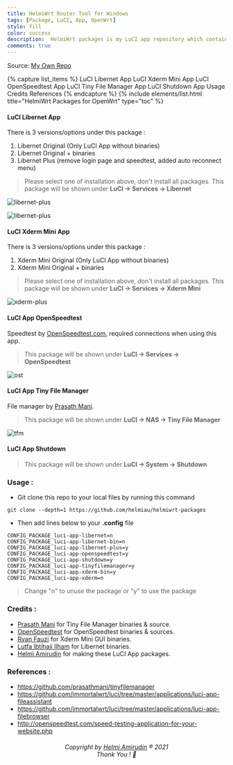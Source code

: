 ```yaml
---
title: HelmiWrt Router Tool for Windows
tags: [Package, LuCI, App, OpenWrt]
style: fill
color: success
description:  HelmiWrt packages is my LuCI app repository which contains additional LuCI packages for OpenWrt.
comments: true
---
```

Source: [My Own Repo](https://github.com/helmiau/helmiwrt-packages)


{% capture list_items %}
LuCI Libernet App
LuCI Xderm Mini App
LuCI OpenSpeedtest App
LuCI Tiny File Manager App
LuCI Shutdown App
Usage
Credits
References
{% endcapture %}
{% include elements/list.html title="HelmiWrt Packages for OpenWrt" type="toc" %}


#### LuCI Libernet App
There is 3 versions/options under this package :
1. Libernet Original (Only LuCI App without binaries)
2. Libernet Original + binaries
3. Libernet Plus (remove login page and speedtest, added auto reconnect menu)

> Please select one of installation above, don't install all packages. This package will be shown under **LuCI -> Services -> Libernet**

![libernet-plus](https://raw.githubusercontent.com/helmiau/helmiwrt-packages/main/preview/libernet-prev.png)

![libernet-plus](https://raw.githubusercontent.com/helmiau/helmiwrt-packages/main/preview/libernet-plus-prev.jpg)


#### LuCI Xderm Mini App
There is 3 versions/options under this package :
1. Xderm Mini Original (Only LuCI App without binaries)
2. Xderm Mini Original + binaries

> Please select one of installation above, don't install all packages. This package will be shown under **LuCI -> Services -> Xderm Mini**

![xderm-plus](https://raw.githubusercontent.com/helmiau/helmiwrt-packages/main/preview/xderm-prev.png)


#### LuCI App OpenSpeedtest
Speedtest by [OpenSpeedtest.com](openspeedtest.com), required connections when using this app.

> This package will be shown under **LuCI -> Services -> OpenSpeedtest**

![ost](https://raw.githubusercontent.com/helmiau/helmiwrt-packages/main/preview/openspeedtest-prev.png)


#### LuCI App Tiny File Manager
File manager by [Prasath Mani](https://github.com/prasathmani/tinyfilemanager).

> This package will be shown under **LuCI -> NAS -> Tiny File Manager**

![tfm](https://raw.githubusercontent.com/helmiau/helmiwrt-packages/main/preview/tinyfilemanager-prev.png)


#### LuCI App Shutdown

> This package will be shown under **LuCI -> System -> Shutdown**


### Usage :
- Git clone this repo to your local files by running this command
```
git clone --depth=1 https://github.com/helmiau/helmiwrt-packages
```
- Then add lines below to your **.config** file
```
CONFIG_PACKAGE_luci-app-libernet=n
CONFIG_PACKAGE_luci-app-libernet-bin=n
CONFIG_PACKAGE_luci-app-libernet-plus=y
CONFIG_PACKAGE_luci-app-openspeedtest=y
CONFIG_PACKAGE_luci-app-shutdown=y
CONFIG_PACKAGE_luci-app-tinyfilemanager=y
CONFIG_PACKAGE_luci-app-xderm-bin=y
CONFIG_PACKAGE_luci-app-xderm=n
```
> Change "n" to unuse the package or "y" to use the package


### Credits :
- [Prasath Mani](https://github.com/prasathmani/tinyfilemanager) for Tiny File Manager binaries & source.
- [OpenSpeedtest](https://github.com/AsrofurRizqi) for OpenSpeedtest binaries & sources.
- [Ryan Fauzi](https://github.com/ryanfauzi1/xderm-mini_GUI) for Xderm Mini GUI binaries.
- [Lutfa Ibtihaji Ilham](https://github.com/lutfailham96/libernet) for Libernet binaries.
- [Helmi Amirudin](helmiau.com/about) for making these LuCI App packages.

### References :
- https://github.com/prasathmani/tinyfilemanager
- https://github.com/immortalwrt/luci/tree/master/applications/luci-app-fileassistant
- https://github.com/immortalwrt/luci/tree/master/applications/luci-app-filebrowser
- http://openspeedtest.com/speed-testing-application-for-your-website.php

<h6 align="center">Copyright by <a href="http://www.helmiau.com">Helmi Amirudin</a> ® 2021 <br> Thank You ! 🤝</h6>
